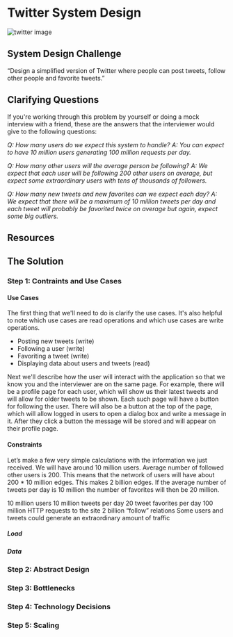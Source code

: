 # Twitter System Design

![twitter image](https://abs.twimg.com/icons/apple-touch-icon-192x192.png)

## System Design Challenge

“Design a simplified version of Twitter where people can post tweets, follow other people and favorite tweets.”

## Clarifying Questions

If you're working through this problem by yourself or doing a mock interview with a friend, these are the answers that the interviewer would give to the following questions:

*Q: How many users do we expect this system to handle?*
*A: You can expect to have 10 million users generating 100 million requests per day.*

*Q: How many other users will the average person be following?*
*A: We expect that each user will be following 200 other users on average, but expect some extraordinary users with tens of thousands of followers.*

*Q: How many new tweets and new favorites can we expect each day?*
*A: We expect that there will be a maximum of 10 million tweets per day and each tweet will probably be favorited twice on average but again, expect some big outliers.*

## Resources


## The Solution

### Step 1: Contraints and Use Cases

#### Use Cases

The first thing that we'll need to do is clarify the use cases.  It's also helpful to note which use cases are read operations and which use cases are write operations.

* Posting new tweets (write)
* Following a user (write)
* Favoriting a tweet (write)
* Displaying data about users and tweets (read)

Next we'll describe how the user will interact with the application so that we know you and the interviewer are on the same page. For example, there will be a profile page for each user, which will show us their latest tweets and will allow for older tweets to be shown. Each such page will have a button for following the user. There will also be a button at the top of the page, which will allow logged in users to open a dialog box and write a message in it. After they click a button the message will be stored and will appear on their profile page. 

#### Constraints

Let’s make a few very simple calculations with the information we just received. We will have around 10 million users. Average number of followed other users is 200. This means that the network of users will have about 200 * 10 million edges. This makes 2 billion edges. If the average number of tweets per day is 10 million the number of favorites will then be 20 million.

10 million users
10 million tweets per day
20 tweet favorites per day
100 million HTTP requests to the site
2 billion “follow” relations
Some users and tweets could generate an extraordinary amount of traffic

##### Load

##### Data

### Step 2: Abstract Design


### Step 3: Bottlenecks

  
### Step 4: Technology Decisions 


### Step 5: Scaling
